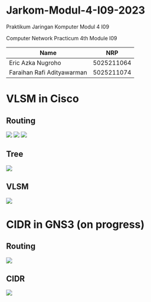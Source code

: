 <h1>Jarkom-Modul-4-I09-2023</h1>
<p>Praktikum Jaringan Komputer Modul 4 I09</p>
<p>Computer Network Practicum 4th Module I09</p>

| Name                        | NRP        |
|-----------------------------|------------|
|Eric Azka Nugroho            | 5025211064 |
|Faraihan Rafi Adityawarman   | 5025211074 |



<h1>VLSM in Cisco</h1>

<h2>Routing</h2>
<img src="https://cdn.discordapp.com/attachments/1153305482438660178/1181573474267967599/image.png?ex=65818d0c&is=656f180c&hm=f44453ffa0173d16a3b9f7a636b9bfb18eff289fb5d905a0e3ccb00712d2398f&">
<img src="https://cdn.discordapp.com/attachments/1153305482438660178/1181573706175234048/image.png?ex=65818d44&is=656f1844&hm=2a3952bcc93dde5e4256aaaaf257da4c90a274d7d6ff09df0f59f88526e20d62&">
<img src="https://cdn.discordapp.com/attachments/1153305482438660178/1181573781152612402/image.png?ex=65818d56&is=656f1856&hm=592979a4fdcc27074ba141a935820d3a2fd7796906f01cd8313ec2625ce1ff37&">


<h2>Tree</h2>
<img src="https://cdn.discordapp.com/attachments/1153305482438660178/1181573551023726722/image.png?ex=65818d1f&is=656f181f&hm=450d1cee172bae0bbcdd04825eb7173f2302155343c5f29fcf139a7a85502894&">


<h2>VLSM</h2>
<img src="https://cdn.discordapp.com/attachments/1153305482438660178/1181573627683016825/image.png?ex=65818d31&is=656f1831&hm=595f3e13aa2ad61c72443b4eb1b87a2e701a3eee8efddda474a75223a5d68985&">

<h1>CIDR in GNS3 (on progress)</h1>

<h2>Routing</h2>
<img src="https://media.discordapp.net/attachments/359770377158787072/1181922669017436221/image.png?ex=6582d243&is=65705d43&hm=7d5f836c2e807577eb9d31e6778ea693e124159f41c92bbb05fb32e60b9d1940&=&format=webp&quality=lossless&width=634&height=459">

<h2>CIDR</h2>
<img src="https://media.discordapp.net/attachments/359770377158787072/1181924300735922196/image.png?ex=6582d3c8&is=65705ec8&hm=2f54463712e243579841c3d2852208eddadfb04d08d68a1fcaabb8cad571a0ad&=&format=webp&quality=lossless&width=1089&height=702">

